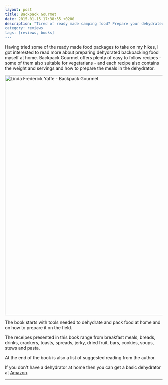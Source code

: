 ```yaml
---
layout: post
title: Backpack Gourmet
date: 2015-01-15 17:38:55 +0200
description: "Tired of ready made camping food? Prepare your dehydrated food at home
category: reviews
tags: [reviews, books]
---
```


Having tried some of the ready made food packages to take on my hikes, I got interested to read more about preparing dehydrated backpacking food myself at home. Backpack Gourmet offers plenty of easy to follow recipes - some of them also suitable for vegetarians - and each recipe also contains the weight and servings and how to prepare the meals in the dehydrator.

<a data-flickr-embed="true"  href="https://www.flickr.com/photos/90204224@N07/16099407770" title="Backpack Gourmet"><img src="https://farm8.staticflickr.com/7580/16099407770_b3a5627190_b.jpg" width="1024" height="768" alt="Linda Frederick Yaffe - Backpack Gourmet"></a><script async src="//embedr.flickr.com/assets/client-code.js" charset="utf-8"></script>

The book starts with tools needed to dehydrate and pack food at home and on how to prepare it on the field.

The receipes presented in this book range from breakfast meals, breads, drinks, crackers, toasts, spreads, jerky, dried fruit, bars, cookies, soups, stews and pasta.

At the end of the book is also a list of suggested reading from the author.

If you don't have a dehydrator at home then you can get a basic dehydrator at <a href="http://amzn.to/14ZAS3q" rel="nofollow">Amazon</a>.

---

<script type="text/javascript">
amzn_assoc_placement = "adunit0";
amzn_assoc_search_bar = "false";
amzn_assoc_tracking_id = "hikeve-20";
amzn_assoc_search_bar_position = "top";
amzn_assoc_ad_mode = "search";
amzn_assoc_ad_type = "smart";
amzn_assoc_marketplace = "amazon";
amzn_assoc_region = "US";
amzn_assoc_title = "Backpacking Food Suggestions";
amzn_assoc_default_search_phrase = "backpack gourmet";
amzn_assoc_default_category = "All";
amzn_assoc_linkid = "9a725873569a009ac5497b65cc30560e";
</script>
<script src="//z-na.amazon-adsystem.com/widgets/onejs?MarketPlace=US"></script>
